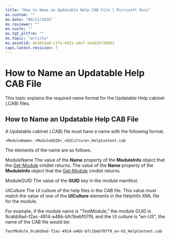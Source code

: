 ```yaml
---
title: "How to Name an Updatable Help CAB File | Microsoft Docs"
ms.custom: ""
ms.date: "09/12/2016"
ms.reviewer: ""
ms.suite: ""
ms.tgt_pltfrm: ""
ms.topic: "article"
ms.assetid: de302da0-c17a-4d31-a8ef-14a626738993
caps.latest.revision: 7
---
```

# How to Name an Updatable Help CAB File

This topic explains the required name format for the Updatable Help cabinet (.CAB) files.

## How to Name an Updatable Help CAB File

 A Updatable cabinet (.CAB) file must have a name with the following format.

 `<ModuleName>_<ModuleGUID>_<UICulture>_HelpContent.cab`

 The elements of the name are as follows.

 ModuleName
 The value of the **Name** property of the **ModuleInfo** object that the [Get-Module](/powershell/module/Microsoft.PowerShell.Core/Get-Module) cmdlet returns.
 The value of the **Name** property of the **ModuleInfo** object that the [Get-Module](http://msdn.microsoft.com/en-us/2cccd4c4-9a21-4c77-b691-984ee57242e1) cmdlet returns.

 ModuleGUID
 The value of the **GUID** key in the module manifest.

 UICulture
 The UI culture of the help files in the CAB file. This value must match the value of one of the **UICulture** elements in the HelpInfo XML file for the module.

 For example, if the module name is "TestModule," the module GUID is 9cabb9ad-f2ac-4914-a46b-bfc1bebf07f9, and the UI culture is "en-US", the name of the CAB file would be:

 `TestModule_9cabb9ad-f2ac-4914-a46b-bfc1bebf07f9_en-US_HelpContent.cab`